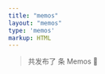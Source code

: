 ```yaml
---
title: "memos"
layout: "memos"
type: 'memos'
markup: HTML
---
```

<!DOCTYPE html>
<html lang="en">
<head>
    <meta name="referrer" content="no-referrer">
    <link href="/memos/assets/css/style.css" rel="stylesheet" type="text/css">
    <link href="/memos/assets/css/APlayer.min.css" rel="stylesheet" type="text/css">
    <link href="/memos/assets/css/highlight.github.min.css" rel="stylesheet" type="text/css">
    <link href="/memos/assets/css/custom.css" rel="stylesheet" type="text/css">
</head>
<body>
<div class="count">
    <blockquote>共发布了 <span id="memosCount"><i class="fas fa-spinner fa-pulse"></i></span> 条 Memos <span class="emoji">🎉</span></blockquote>
</div>
<div class="container">
    <div id="memos">
        <!-- 嘀咕加载在这里 -->
    </div>
</div>

<script type="text/javascript">
    var memos = {
        host: "https://memo.wananaiko.com/", //修改为自己部署 Memos 的网址，末尾有 / 斜杠
        limit: "10", //默认每次显示 10条
        creatorId: "1", //默认为 101用户 https://demo.usememos.com/u/101
        domId: "#memos", //默认为 #memos
    };
</script>

<script>
    window.ViewImage && ViewImage.init('.content img');
</script>

<!-- 注意替换 JS 资源文件的路径 -->
<script type="text/javascript" src="/memos/assets/js/lazyload.min.js?v=17.8.3"></script>
<script type="text/javascript" src="/memos/assets/js/marked.min.js?v=4.2.2"></script>
<script type="text/javascript" src="/memos/assets/js/view-image.min.js"></script>
<script type="text/javascript" src="/memos/assets/js/pangu.min.js?v=4.0.7"></script>
<script type="text/javascript" src="/memos/assets/js/moment.min.js?v=2.29.4"></script>
<script type="text/javascript" src="/memos/assets/js/moment.twitter.js"></script>
<script type="text/javascript" src="/memos/assets/js/APlayer.min.js"></script>
<!-- <script type="text/javascript" src="/memos/assets/js/Meting.min.js"></script> -->
<script type="text/javascript" src="/memos/assets/js/highlight.min.js"></script>
<script type="text/javascript" src="/memos/assets/js/main.js"></script>
<script type="text/javascript" src="/memos/assets/js/custom.js"></script>
</body>
</html>
